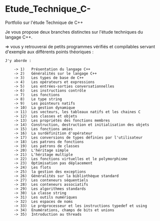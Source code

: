 # Etude_Technique_C-
Portfolio sur l'étude Technique de C++

Je vous propose deux branches distinctes sur l'étude techniques du langage C++.

  => vous y retrouverai de petits programmes vérifiés et compilables servant d'exemple aux différents points théoriques :
  
    J'y aborde : 

        -> 1)   Présentation du langage C++
        -> 2)   Généralités sur le langage C++
        -> 3)   Les types de base de C++
        -> 4)   Les opérateurs et expressions
        -> 5)   Les entrées-sorties conversationnelles
        -> 6)   Les instructions contrôle
        -> 7)   Les fonctions
        -> 8)   Le type string
        -> 9)   Les pointeurs natifs
        -> 10)  La gestion dynamique
        -> 11)  Les vecteurs, les tableaux natifs et les chaines C
        -> 12)  Les classes et objets
        -> 13)  Les propriétés des fonctions membres
        -> 14)  Construction, destruction et initialisation des objets
        -> 15)  Les fonctions amies
        -> 16)  La surdéfinition d'opérateur
        -> 17)  Les conversions de types définies par l'utilisateur
        -> 18)  Les patrons de fonctions
        -> 19)  Les patrons de classes
        -> 20)  L'héritage simple
        -> 21)  L'héritage multiple
        -> 22)  Les fonctions virtuelles et le polymorphisme
        -> 23)  Optimisation pas déplacement
        -> 24)  Les flots
        -> 25)  la gestion des exceptions
        -> 26)  Généralités sur la bibliothèque standard
        -> 27)  Les conteneurs séquentiels
        -> 28)  Les conteneurs associatifs
        -> 29)  Les algorithmes standards
        -> 30)  La classe string
        -> 31)  Les outils numériques
        -> 32)  Les espaces de noms
        -> 33)  Le préprocesseur et les instructions typedef et using
        -> 34)  Enumérations, champs de bits et unions
        -> 35)  Introduction au threads
        
